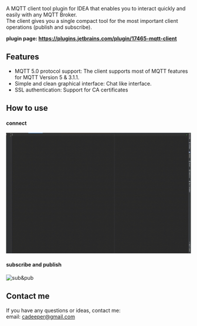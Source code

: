 A MQTT client tool plugin for IDEA that enables you to interact quickly and easily with any MQTT Broker.  
The client gives you a single compact tool for the most important client operations (publish and subscribe).

**plugin page:  https://plugins.jetbrains.com/plugin/17465-mqtt-client**

## Features
 - MQTT 5.0 protocol support: The client supports most of MQTT features for MQTT Version 5 & 3.1.1.
 - Simple and clean graphical interface: Chat like interface.
 - SSL authentication: Support for CA certificates

## How to use
#### connect
![sub&pub](https://github.com/cadeeper/cd-mqtt-client/blob/main/connect.gif?raw=true)
#### subscribe and publish
![sub&pub](https://github.com/cadeeper/cd-mqtt-client/blob/main/publish.gif?raw=true)

## Contact me
If you have any questions or ideas, contact me:  
email: cadeeper@gmail.com
